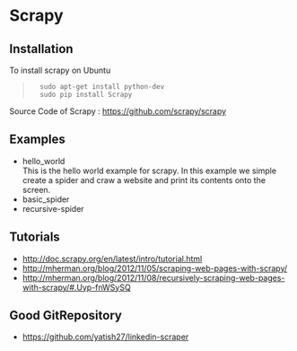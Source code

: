 Scrapy
=======================

Installation
-----------------------
To install scrapy on Ubuntu
>       sudo apt-get install python-dev
>       sudo pip install Scrapy

Source Code of Scrapy : https://github.com/scrapy/scrapy

Examples
-----------------------
- hello_world <br/>
    This is the hello world example for scrapy. In this example we simple create a spider and craw a website and print its contents onto the screen.
- basic_spider
- recursive-spider

Tutorials
-----------------------
- http://doc.scrapy.org/en/latest/intro/tutorial.html
- http://mherman.org/blog/2012/11/05/scraping-web-pages-with-scrapy/
- http://mherman.org/blog/2012/11/08/recursively-scraping-web-pages-with-scrapy/#.Uyp-fnWSySQ

Good GitRepository
-----------------------
- https://github.com/yatish27/linkedin-scraper

